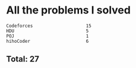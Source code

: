 # All the problems I solved

```
Codeforces                    15
HDU                           5
POJ                           1
hihoCoder                     6
```
## Total: 27
